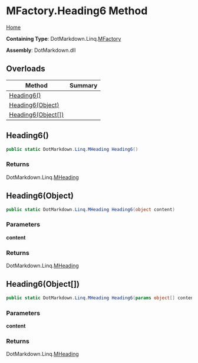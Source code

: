 # MFactory\.Heading6 Method

[Home](../../../../README.md)

**Containing Type**: DotMarkdown\.Linq\.[MFactory](../README.md)

**Assembly**: DotMarkdown\.dll

## Overloads

| Method | Summary |
| ------ | ------- |
| [Heading6()](#DotMarkdown_Linq_MFactory_Heading6) | |
| [Heading6(Object)](#DotMarkdown_Linq_MFactory_Heading6_System_Object_) | |
| [Heading6(Object\[\])](#DotMarkdown_Linq_MFactory_Heading6_System_Object___) | |

## Heading6\(\) <a name="DotMarkdown_Linq_MFactory_Heading6"></a>

```csharp
public static DotMarkdown.Linq.MHeading Heading6()
```

### Returns

DotMarkdown\.Linq\.[MHeading](../../MHeading/README.md)

## Heading6\(Object\) <a name="DotMarkdown_Linq_MFactory_Heading6_System_Object_"></a>

```csharp
public static DotMarkdown.Linq.MHeading Heading6(object content)
```

### Parameters

**content**

### Returns

DotMarkdown\.Linq\.[MHeading](../../MHeading/README.md)

## Heading6\(Object\[\]\) <a name="DotMarkdown_Linq_MFactory_Heading6_System_Object___"></a>

```csharp
public static DotMarkdown.Linq.MHeading Heading6(params object[] content)
```

### Parameters

**content**

### Returns

DotMarkdown\.Linq\.[MHeading](../../MHeading/README.md)

